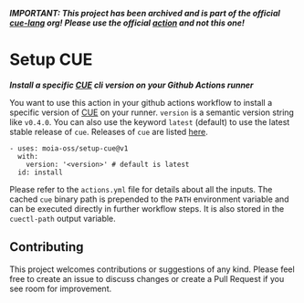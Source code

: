 ***IMPORTANT: This project has been archived and is part of the official [cue-lang](https://github.com/cue-lang/) org! Please use the official [action](https://github.com/cue-lang/setup-cue) and not this one!***

# Setup CUE

***Install a specific [CUE](https://github.com/cue-lang/cue) cli version on your Github Actions runner***

You want to use this action in your github actions workflow to install a specific version of [CUE](https://github.com/cue-lang/cue) on your runner. `version` is a semantic version string like `v0.4.0`. You can also use the keyword `latest` (default) to use the latest stable release of `cue`. Releases of `cue` are listed [here](https://github.com/cue-lang/cue/releases).

```
- uses: moia-oss/setup-cue@v1
  with:
    version: '<version>' # default is latest
  id: install
```

Please refer to the `actions.yml` file for details about all the inputs. The cached `cue` binary path is prepended to the `PATH` environment variable and can be executed directly in further workflow steps. It is also stored in the `cuectl-path` output variable.

## Contributing

This project welcomes contributions or suggestions of any kind. Please feel free to create an issue to discuss changes or create a Pull Request if you see room for improvement.

